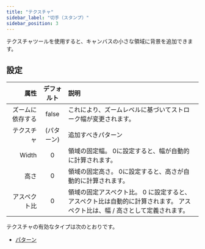 ```yaml
---
title: "テクスチャ"
sidebar_label: "切手（スタンプ）"
sidebar_position: 3
---
```


テクスチャツールを使用すると、キャンバスの小さな領域に背景を追加できます。

## 設定

|       属性 | デフォルト  | 説明                                                                |
| --------:|:------:|:----------------------------------------------------------------- |
| ズームに依存する | false  | これにより、ズームレベルに基づいてストローク幅が変更されます。                                   |
|    テクスチャ | (パターン) | 追加すべきパターン                                                         |
|    Width |   0    | 領域の固定幅。 0に設定すると、幅が自動的に計算されます。                                     |
|       高さ |   0    | 領域の固定高さ。 0に設定すると、高さが自動的に計算されます。                                   |
|   アスペクト比 |   0    | 領域の固定アスペクト比。 0 に設定すると、アスペクト比は自動的に計算されます。 アスペクト比は、幅 / 高さとして定義されます。 |

テクスチャの有効なタイプは次のとおりです。

* [パターン](../background#pattern)
